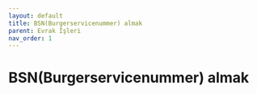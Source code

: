```yaml
---
layout: default
title: BSN(Burgerservicenummer) almak
parent: Evrak İşleri
nav_order: 1
---
```


# BSN(Burgerservicenummer) almak

[//]: # (TBD)
[//]: # (To make it as easy as possible to write documentation in plain Markdown, most UI components are styled using default Markdown elements with few additional CSS classes needed.)

[//]: # ({: .fs-6 .fw-300 })